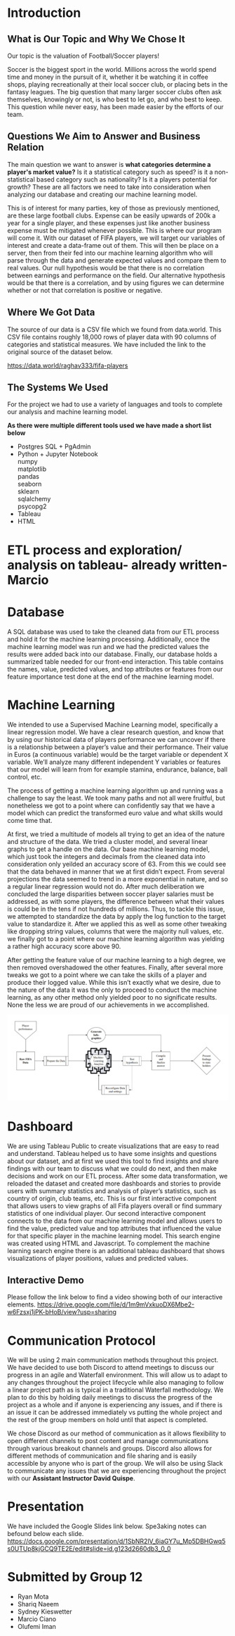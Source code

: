 # Introduction
## What is Our Topic and Why We Chose It  

Our topic is the valuation of Football/Soccer players!

Soccer is the biggest sport in the world. Millions across the world spend time and money in the pursuit of it, whether it be watching it in coffee shops, playing recreationally at their local soccer club, or placing bets in the fantasy leagues. The big question that many larger soccer clubs often ask themselves, knowingly or not, is who best to let go, and who best to keep. This question while never easy, has been made easier by the efforts of our team.

## Questions We Aim to Answer and Business Relation

The main question we want to answer is **what categories determine a player's market value?** Is it a statistical category such as speed? is it a non-statistical based category such as nationality? Is it a players potential for growth? These are all factors we need to take into consideration when analyzing our database and creating our machine learning model.

This is of interest for many parties, key of those as previously mentioned, are these large football clubs. Expense can be easily upwards of 200k a year for a single player, and these expenses just like another business expense must be mitigated whenever possible. This is where our program will come it. With our dataset of FIFA players, we will target our variables of interest and create a data-frame out of them. This will then be place on a server, then from their fed into our machine learning algorithm who will parse through the data and generate expected values and compare them to real values. Our null hypothesis would be that there is no correlation between earnings and performance on the field. Our alternative hypothesis would be that there is a correlation, and by using figures we can determine whether or not that correlation is positive or negative.


## Where We Got Data 

The source of our data is a CSV file which we found from data.world. This CSV file contains roughly 18,000 rows of player data with 90 columns of categories and statistical measures. We have included the link to the original source of the dataset below.

https://data.world/raghav333/fifa-players

## The Systems We Used 

For the project we had to use a variety of languages and tools to complete our analysis and machine learning model. 

**As there were multiple different tools used we have made a short list below**

- Postgres SQL + PgAdmin
- Python + Jupyter Notebook <br />
  numpy <br />
  matplotlib <br />
  pandas <br />
  seaborn <br />
  sklearn <br />
  sqlalchemy <br />
  psycopg2 <br />
- Tableau
- HTML

# ETL process and exploration/ analysis on tableau- already written- Marcio

# Database
A SQL database was used to take the cleaned data from our ETL process and hold it for the machine learning processing. Additionally, once the machine learning model was run and we had the predicted values the results were added back into our database. Finally, our database holds a summarized table needed for our front-end interaction. This table contains the names, value, predicted values, and top attributes or features from our feature importance test done at the end of the machine learning model. 

# Machine Learning

We intended to use a Supervised Machine Learning model, specifically a linear regression model. We have a clear research question, and know that by using our historical data of players performance we can uncover if there is a relationship between a player’s value and their performance. Their value in Euros (a continuous variable) would be the target variable or dependent X variable. We’ll analyze many different independent Y variables or features that our model will learn from for example stamina, endurance, balance, ball control, etc.  

The process of getting a machine learning algorithm up and running was a challenge to say the least. We took many paths and not all were fruitful, but nonetheless we got to a point where can confidently say that we have a model which can predict the transformed euro value and what skills would come time that. 

At first, we tried a multitude of models all trying to get an idea of the nature and structure of the data. We tried a cluster model, and several linear graphs to get a handle on the data. Our base machine learning model, which just took the integers and decimals from the cleaned data into consideration only yeilded an accuracy score of 63. From this we could see that the data behaved in manner that we at first didn’t expect. From several projections the data seemed to trend in a more exponential in nature, and so a regular linear regression would not do. After much deliberation we concluded the large disparities between soccer player salaries must be addressed, as with some players, the difference between what their values is could be in the tens if not hundreds of millions. Thus, to tackle this issue, we attempted to standardize the data by apply the log function to the target value to standardize it. After we applied this as well as some other tweaking like dropping string values, columns that were the majority null values, etc. we finally got to a point where our machine learning algorithm was yielding a rather high accuracy score above 90. 

After getting the feature value of our machine learning to a high degree, we then removed overshadowed the other features. Finally, after several more tweaks we got to a point where we can take the skills of a player and produce their logged value. While this isn’t exactly what we desire, due to the nature of the data it was the only to proceed to conduct the machine learning, as any other method only yielded poor to no significate results. None the less we are proud of our achievements in we accomplished.

![](Resources/flowchart1.png)

# Dashboard
We are using Tableau Public to create visualizations that are easy to read and understand. Tableau helped us to have some insights and questions about our dataset, and at first we used this tool to find insights and share findings with our team to discuss what we could do next, and then make decisions and work on our ETL process.
After some data transformation, we reloaded the dataset and created more dashboards and stories to provide users with summary statistics and analysis of player’s statistics, such as country of origin, club teams, etc. This is our first interactive component that allows users to view graphs of all Fifa players overall or find summary statistics of one individual player. 
Our second interactive component connects to the data from our machine learning model and allows users to find the value, predicted value and top attributes that influenced the value for that specific player in the machine learning model. This search engine was created using HTML and Javascript.  To complement the machine learning search engine there is an additional tableau dashboard that shows visualizations of player positions, values and predicted values. 
## Interactive Demo 
Please follow the link below to find a video showing both of our interactive elements. 
https://drive.google.com/file/d/1m9mVxkuoDX6Mbe2-w6Fzsxj1jPK-bHoB/view?usp=sharing

# Communication Protocol
We will be using 2 main communication methods throughout this project. We have decided to use both Discord to attend meetings to discuss our progress in an agile and Waterfall environment. This will allow us to adapt to any changes throughout the project lifecycle while also managing to follow a linear project path as is typical in a traditional Waterfall methodology. We plan to do this by holding daily meetings to discuss the progress of the project as a whole and if anyone is experiencing any issues, and if there is an issue it can be addressed immediately vs putting the whole project and the rest of the group members on hold until that aspect is completed.

We chose Discord as our method of communication as it allows flexibility to open different channels to post content and manage communications through various breakout channels and groups. Discord also allows for different methods of communication and file sharing and is easily accessible by anyone who is part of the group. We will also be using Slack to communicate any issues that we are experiencing throughout the project with our **Assistant Instructor David Quispe**.

# Presentation 
We have included the Google Slides link below. Spe3aking notes can befound below each slide. 
https://docs.google.com/presentation/d/1SbNR2lV_6iaGY7u_Mp5DBHGwq5s0UTUp8kjGCQ9TE2E/edit#slide=id.g123d2660db3_0_0

# Submitted by Group 12 
* Ryan Mota 
* Shariq Naeem
* Sydney Kieswetter 
* Marcio Ciano 
* Olufemi Iman
